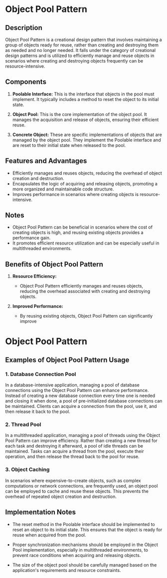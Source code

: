 # Object Pool Pattern

## Description

Object Pool Pattern is a creational design pattern that involves maintaining a group of objects ready for reuse, rather than creating and destroying them as needed and no longer needed. It falls under the category of creational design patterns and is utilized to efficiently manage and reuse objects in scenarios where creating and destroying objects frequently can be resource-intensive.

## Components

1. **Poolable Interface:** This is the interface that objects in the pool must implement. It typically includes a method to reset the object to its initial state.

2. **Object Pool:** This is the core implementation of the object pool. It manages the acquisition and release of objects, ensuring their efficient reuse.

3. **Concrete Object:** These are specific implementations of objects that are managed by the object pool. They implement the Poolable interface and are reset to their initial state when released to the pool.

## Features and Advantages

- Efficiently manages and reuses objects, reducing the overhead of object creation and destruction.
- Encapsulates the logic of acquiring and releasing objects, promoting a more organized and maintainable code structure.
- Improves performance in scenarios where creating objects is resource-intensive.

## Notes

- Object Pool Pattern can be beneficial in scenarios where the cost of creating objects is high, and reusing existing objects provides a performance gain.
- It promotes efficient resource utilization and can be especially useful in multithreaded environments.

## Benefits of Object Pool Pattern

1. **Resource Efficiency:**
    - Object Pool Pattern efficiently manages and reuses objects, reducing the overhead associated with creating and destroying objects.

2. **Improved Performance:**
    - By reusing existing objects, Object Pool Pattern can significantly improve

# Object Pool Pattern

## Examples of Object Pool Pattern Usage

### 1. Database Connection Pool

In a database-intensive application, managing a pool of database connections using the Object Pool Pattern can enhance performance. Instead of creating a new database connection every time one is needed and closing it when done, a pool of pre-initialized database connections can be maintained. Clients can acquire a connection from the pool, use it, and then release it back to the pool.

### 2. Thread Pool

In a multithreaded application, managing a pool of threads using the Object Pool Pattern can improve efficiency. Rather than creating a new thread for each task and destroying it afterward, a pool of idle threads can be maintained. Tasks can acquire a thread from the pool, execute their operation, and then release the thread back to the pool for reuse.

### 3. Object Caching

In scenarios where expensive-to-create objects, such as complex computations or network connections, are frequently used, an object pool can be employed to cache and reuse these objects. This prevents the overhead of repeated object creation and destruction.

## Implementation Notes

- The reset method in the Poolable interface should be implemented to reset an object to its initial state. This ensures that the object is ready for reuse when acquired from the pool.

- Proper synchronization mechanisms should be employed in the Object Pool implementation, especially in multithreaded environments, to prevent race conditions when acquiring and releasing objects.

- The size of the object pool should be carefully managed based on the application's requirements and resource constraints.

